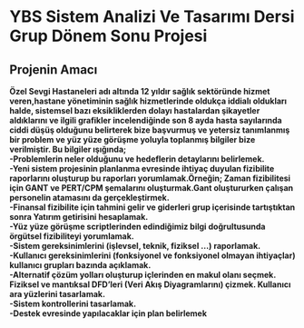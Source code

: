 # YBS Sistem Analizi Ve Tasarımı Dersi Grup Dönem Sonu Projesi
## Projenin Amacı
**Özel Sevgi Hastaneleri adı altında 12 yıldır sağlık sektöründe hizmet veren,hastane yönetiminin
sağlık hizmetlerinde oldukça iddialı oldukları halde, sistemsel bazı eksikliklerden dolayı
hastalardan şikayetler aldıklarını ve ilgili grafikler incelendiğinde son 8 ayda hasta sayılarında
ciddi düşüş olduğunu belirterek bize başvurmuş ve yetersiz tanımlanmış bir
problem ve yüz yüze görüşme yoluyla toplanmış bilgiler bize verilmiştir. Bu bilgiler ışığında;<br>
-Problemlerin neler olduğunu ve hedeflerin detaylarını belirlemek.<br>
-Yeni sistem projesinin planlanma evresinde ihtiyaç duyulan fizibilite raporlarını
oluşturup bu raporları yorumlamak.Örneğin;
Zaman fizibilitesi için GANT ve PERT/CPM şemalarını oluşturmak.Gant
oluştururken çalışan personelin atamasını da gerçekleştirmek.<br>
-Finansal fizibilite için tahmini gelir ve giderleri grup içerisinde tartıştıktan
sonra Yatırım getirisini hesaplamak.<br>
-Yüz yüze görüşme scriptlerinden edindiğimiz bilgi doğrultusunda örgütsel
fizibiliteyi yorumlamak.<br>
-Sistem gereksinimlerini (işlevsel, teknik, fiziksel …) raporlamak.<br>
-Kullanıcı gereksinimlerini (fonksiyonel ve fonksiyonel olmayan ihtiyaçlar) kullanıcı
grupları bazında açıklamak.<br>
-Alternatif çözüm yolları oluşturup içlerinden en makul olanı seçmek.
Fiziksel ve mantıksal DFD’leri (Veri Akış Diyagramlarını) çizmek.
Kullanıcı ara yüzlerini tasarlamak.<br>
-Sistem kontrollerini tasarlamak.<br>
-Destek evresinde yapılacaklar için plan belirlemek** <br>
